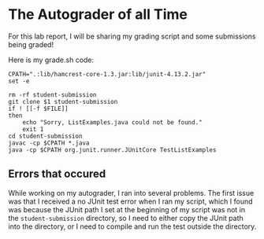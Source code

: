 # The Autograder of all Time
For this lab report, I will be sharing my grading script and some submissions being graded!

Here is my grade.sh code:
```
CPATH=".:lib/hamcrest-core-1.3.jar:lib/junit-4.13.2.jar"
set -e

rm -rf student-submission
git clone $1 student-submission
if ! [[-f $FILE]] 
then
    echo "Sorry, ListExamples.java could not be found."
    exit 1
cd student-submission
javac -cp $CPATH *.java
java -cp $CPATH org.junit.runner.JUnitCore TestListExamples
```

## Errors that occured 
While working on my autograder, I ran into several problems. The first issue was that I received a no JUnit test error when I ran my script, which I found was because the JUnit path I set at the beginning of my script was not in the `student-submission` directory, so I need to either copy the JUnit path into the directory, or I need to compile and run the test outside the directory.